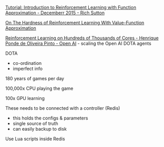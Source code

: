 [Tutorial: Introduction to Reinforcement Learning with Function Approximation - Decemberr 2015 - Rich Sutton](https://www.youtube.com/watch?v=Fsh1qMTg1xI)

[On The Hardness of Reinforcement Learning With Value-Function Approximation](https://www.youtube.com/watch?v=SjO386Mksa0)

[Reinforcement Learning on Hundreds of Thousands of Cores - Henrique Ponde de Oliveira Pinto - Open AI](https://www.youtube.com/watch?v=ui4F_A46wN0) - scaling the Open AI DOTA agents

DOTA
- co-ordination
- imperfect info

180 years of games per day

100,000x CPU playing the game

100x GPU learning

These needs to be connected with a controller (Redis)
- this holds the configs & parameters
- single source of truth
- can easily backup to disk

Use Lua scripts inside Redis

